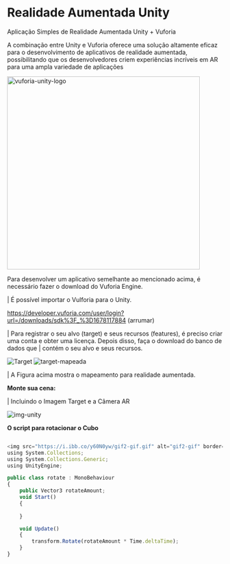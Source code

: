 # Realidade Aumentada Unity

Aplicação Simples de Realidade Aumentada Unity + Vuforia

A combinação entre Unity e Vuforia oferece uma solução altamente eficaz para o desenvolvimento de aplicativos de realidade aumentada, possibilitando que os desenvolvedores criem experiências incríveis em AR para uma ampla variedade de aplicações

<img width="450" src="https://i.ibb.co/zPXGT5j/vuforia-unity-logo.png" alt="vuforia-unity-logo" border="0" />

Para desenvolver um aplicativo semelhante ao mencionado acima, é necessário fazer o download do Vuforia Engine.

| É possível importar o Vulforia para o Unity.

https://developer.vuforia.com/user/login?url=/downloads/sdk%3F_%3D1678117884 (arrumar)

| Para registrar o seu alvo (target) e seus recursos (features), é preciso criar uma conta e obter uma licença. Depois disso, faça o download do banco de dados que        | contém o seu alvo e seus recursos.

<img src="https://i.ibb.co/T00xSB4/Target.png" alt="Target" border="0">

<img src="https://i.ibb.co/9VxfJ6T/target-mapeada.png" alt="target-mapeada" border="0">

| A Figura acima mostra o mapeamento para realidade aumentada.

**Monte sua cena:**

| Incluindo o Imagem Target e a Câmera AR

<img src="https://i.ibb.co/X8rGZ9n/img-unity.png" alt="img-unity" border="0">

**O script para rotacionar o Cubo**

```javascript

<img src="https://i.ibb.co/y60N0yw/gif2-gif.gif" alt="gif2-gif" border="0">
using System.Collections;
using System.Collections.Generic;
using UnityEngine;

public class rotate : MonoBehaviour
{
    public Vector3 rotateAmount;
    void Start()
    {
        
    }

    void Update()
    {
        transform.Rotate(rotateAmount * Time.deltaTime);
    }
}
```
